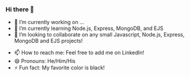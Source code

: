 ### Hi there 👋


- 🔭 I’m currently working on ...
- 🌱 I’m currently learning Node.js, Express, MongoDB, and EJS
- 👯 I’m looking to collaborate on any small Javascript, Node.js, Express, MongoDB and EJS projects!
<!-- - 🤔 I’m looking for help with ... -->
<!-- - 💬 Ask me about ... -->
- 📫 How to reach me: Feel free to add me on LinkedIn!
- 😄 Pronouns: He/Him/His
- ⚡ Fun fact: My favorite color is black!

